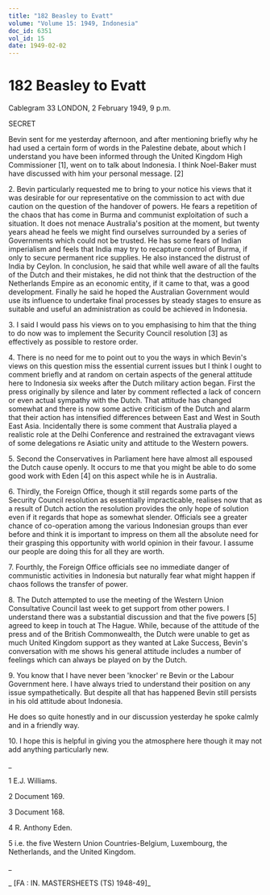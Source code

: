 ```yaml
---
title: "182 Beasley to Evatt"
volume: "Volume 15: 1949, Indonesia"
doc_id: 6351
vol_id: 15
date: 1949-02-02
---
```


# 182 Beasley to Evatt

Cablegram 33 LONDON, 2 February 1949, 9 p.m.

SECRET

Bevin sent for me yesterday afternoon, and after mentioning briefly why he had used a certain form of words in the Palestine debate, about which I understand you have been informed through the United Kingdom High Commissioner [1], went on to talk about Indonesia. I think Noel-Baker must have discussed with him your personal message. [2]

2\. Bevin particularly requested me to bring to your notice his views that it was desirable for our representative on the commission to act with due caution on the question of the handover of powers. He fears a repetition of the chaos that has come in Burma and communist exploitation of such a situation. It does not menace Australia's position at the moment, but twenty years ahead he feels we might find ourselves surrounded by a series of Governments which could not be trusted. He has some fears of Indian imperialism and feels that India may try to recapture control of Burma, if only to secure permanent rice supplies. He also instanced the distrust of India by Ceylon. In conclusion, he said that while well aware of all the faults of the Dutch and their mistakes, he did not think that the destruction of the Netherlands Empire as an economic entity, if it came to that, was a good development. Finally he said he hoped the Australian Government would use its influence to undertake final processes by steady stages to ensure as suitable and useful an administration as could be achieved in Indonesia.

3\. I said I would pass his views on to you emphasising to him that the thing to do now was to implement the Security Council resolution [3] as effectively as possible to restore order.

4\. There is no need for me to point out to you the ways in which Bevin's views on this question miss the essential current issues but I think I ought to comment briefly and at random on certain aspects of the general attitude here to Indonesia six weeks after the Dutch military action began. First the press originally by silence and later by comment reflected a lack of concern or even actual sympathy with the Dutch. That attitude has changed somewhat and there is now some active criticism of the Dutch and alarm that their action has intensified differences between East and West in South East Asia. Incidentally there is some comment that Australia played a realistic role at the Delhi Conference and restrained the extravagant views of some delegations re Asiatic unity and attitude to the Western powers.

5\. Second the Conservatives in Parliament here have almost all espoused the Dutch cause openly. It occurs to me that you might be able to do some good work with Eden [4] on this aspect while he is in Australia.

6\. Thirdly, the Foreign Office, though it still regards some parts of the Security Council resolution as essentially impracticable, realises now that as a result of Dutch action the resolution provides the only hope of solution even if it regards that hope as somewhat slender. Officials see a greater chance of co-operation among the various Indonesian groups than ever before and think it is important to impress on them all the absolute need for their grasping this opportunity with world opinion in their favour. I assume our people are doing this for all they are worth.

7\. Fourthly, the Foreign Office officials see no immediate danger of communistic activities in Indonesia but naturally fear what might happen if chaos follows the transfer of power.

8\. The Dutch attempted to use the meeting of the Western Union Consultative Council last week to get support from other powers. I understand there was a substantial discussion and that the five powers [5] agreed to keep in touch at The Hague. While, because of the attitude of the press and of the British Commonwealth, the Dutch were unable to get as much United Kingdom support as they wanted at Lake Success, Bevin's conversation with me shows his general attitude includes a number of feelings which can always be played on by the Dutch.

9\. You know that I have never been 'knocker' re Bevin or the Labour Government here. I have always tried to understand their position on any issue sympathetically. But despite all that has happened Bevin still persists in his old attitude about Indonesia.

He does so quite honestly and in our discussion yesterday he spoke calmly and in a friendly way.

10\. I hope this is helpful in giving you the atmosphere here though it may not add anything particularly new.

_

1 E.J. Williams.

2 Document 169.

3 Document 168.

4 R. Anthony Eden.

5 i.e. the five Western Union Countries-Belgium, Luxembourg, the Netherlands, and the United Kingdom.

_

_ [FA : IN. MASTERSHEETS (TS) 1948-49]_
